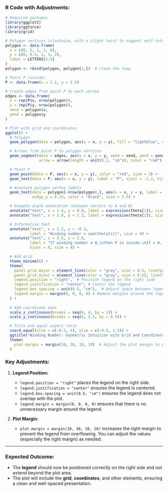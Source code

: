 ### R Code with Adjustments:

```r
# Required packages
library(ggplot2)
library(ggforce)
library(grid)

# Polygon vertices (clockwise, with a slight twist to suggest self-intersection)
polygon <- data.frame(
  x = c(0, 2, 2, 1, 0),
  y = c(0, 0.5, 2, 3, 2),
  label = LETTERS[1:5]
)
polygon <- rbind(polygon, polygon[1,])  # close the loop

# Point P (inside)
P <- data.frame(x = 1.1, y = 1.5)

# Create edges from point P to each vertex
edges <- data.frame(
  x = rep(P$x, nrow(polygon)),
  y = rep(P$y, nrow(polygon)),
  xend = polygon$x,
  yend = polygon$y
)

# Plot with grid and coordinates
ggplot() +
  # Polygon
  geom_polygon(data = polygon, aes(x = x, y = y), fill = "lightblue", color = "black", alpha = 0.4) +

  # Arrows from point P to polygon vertices
  geom_segment(data = edges, aes(x = x, y = y, xend = xend, yend = yend),
               arrow = arrow(length = unit(0.2, "cm")), color = "red") +

  # Point P
  geom_point(data = P, aes(x = x, y = y), color = "red", size = 3) +
  geom_text(data = P, aes(x = x, y = y), label = "P", vjust = -1.2, hjust = 1.2, size = 4) +

  # Annotate polygon vertex labels
  geom_text(data = polygon[-nrow(polygon),], aes(x = x, y = y, label = label),
            nudge_y = 0.15, color = "black", size = 3.5) +

  # Example angle annotation (between vectors to A and B)
  annotate("text", x = 1.4, y = 0.8, label = expression(theta[1]), size = 4) +
  annotate("text", x = 1.8, y = 1.3, label = expression(theta[2]), size = 4) +

  # Informative text
  annotate("text", x = 1.2, y = -0.3,
           label = "Winding number = sum(theta[i])", size = 4) +
  annotate("text", x = 3.5, y = 2.6,
           label = "If winding number ≠ 0,\nthen P is inside.\nIf = 0, then outside.",
           hjust = 0, size = 4) +

  # Add grid
  theme_minimal() +
  theme(
    panel.grid.major = element_line(color = "gray", size = 0.5, linetype = "dotted"),
    panel.grid.minor = element_line(color = "gray", size = 0.25, linetype = "dotted"),
    legend.position = "right",  # Position legend on the right side
    legend.justification = "center", # Center the legend
    legend.box.spacing = unit(0.5, "cm"),  # Adjust space between legend and plot
    legend.margin = margin(0, 0, 0, 0) # Remove margins around the legend box
  ) +
  
  # Add coordinate axes
  scale_x_continuous(breaks = seq(0, 4, by = 1)) +
  scale_y_continuous(breaks = seq(0, 3.5, by = 0.5)) +

  # Title and equal aspect ratio
  coord_equal(xlim = c(-0.5, 4), ylim = c(-0.5, 3.5)) +
  ggtitle("Winding Number: Geometric Intuition with Grid and Coordinates") +
  theme(
    plot.margin = margin(10, 30, 10, 10)  # Adjust the plot margin to prevent clipping
  )
```

### Key Adjustments:
1. **Legend Position:**
   - `legend.position = "right"` places the legend on the right side.
   - `legend.justification = "center"` ensures the legend is centered.
   - `legend.box.spacing = unit(0.5, "cm")` ensures the legend does not overlap with the plot.
   - `legend.margin = margin(0, 0, 0, 0)` ensures that there is no unnecessary margin around the legend.

2. **Plot Margin:**
   - `plot.margin = margin(10, 30, 10, 10)` increases the right margin to prevent the legend from overflowing. You can adjust the values (especially the right margin) as needed.

---

### Expected Outcome:
- The **legend** should now be positioned correctly on the right side and not extend beyond the plot area.
- The plot will include the **grid**, **coordinates**, and other elements, ensuring a clean and well-spaced presentation.

